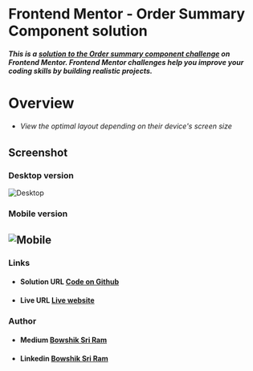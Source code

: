 # Frontend Mentor - Order Summary Component solution

##### This is a [solution to the Order summary component challenge](https://www.frontendmentor.io/challenges/order-summary-component-QlPmajDUj) on Frontend Mentor. Frontend Mentor challenges help you improve your coding skills by building realistic projects.

# Overview

- ###### View the optimal layout depending on their device's screen size
## Screenshot
### Desktop version
![Desktop](https://res.cloudinary.com/dz209s6jk/image/upload/q_auto:good,w_900/Challenges/gh4wbxnbnf9wqezb0b6y.jpg)
### Mobile version
![Mobile](https://res.cloudinary.com/dz209s6jk/image/upload/q_auto:good,w_900/Challenges/ztdrvzpbcjytdo892pxx.jpg)
---
### Links
- #### Solution URL [Code on Github](https://github.com/Bowshik/Order-summary-componen)
- #### Live URL [Live website]()

### Author
- #### Medium [Bowshik Sri Ram](https://medium.com/@bowshiksriram)
- #### Linkedin  [Bowshik Sri Ram](https://www.linkedin.com/in/bowshik-sri-ram-b-a-352184213/)
